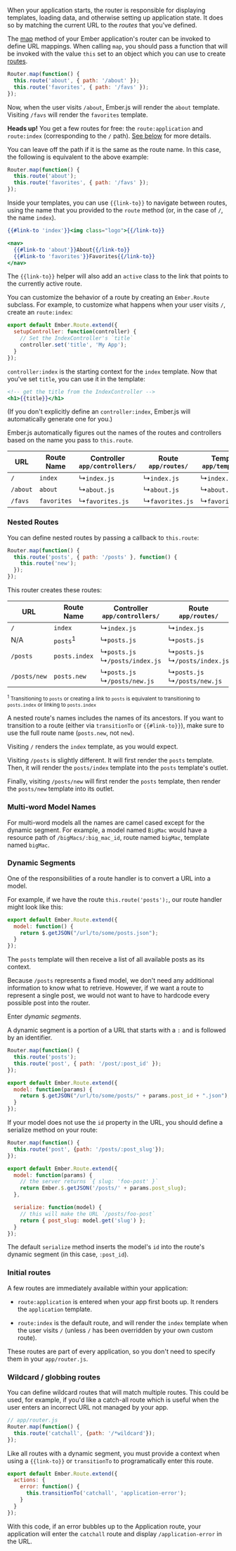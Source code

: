 When your application starts, the router is responsible for displaying
templates, loading data, and otherwise setting up application state.
It does so by matching the current URL to the _routes_ that you've
defined.

The [map](https://api.emberjs.com/classes/Ember.Router.html#method_map) method
of your Ember application's router can be invoked to define URL mappings. When
calling `map`, you should pass a function that will be invoked with the value
`this` set to an object which you can use to create
[routes](../defining-your-routes/).

```javascript {data-filename=app/router.js}
Router.map(function() {
  this.route('about', { path: '/about' });
  this.route('favorites', { path: '/favs' });
});
```

Now, when the user visits `/about`, Ember.js will render the `about`
template. Visiting `/favs` will render the `favorites` template.

**Heads up!** You get a few routes for free: the `route:application` and
`route:index` (corresponding to the `/` path).
[See below](#toc_initial-routes) for more details.

You can leave off the path if it is the same as the route
name. In this case, the following is equivalent to the above example:

```javascript {data-filename=app/router.js}
Router.map(function() {
  this.route('about');
  this.route('favorites', { path: '/favs' });
});
```

Inside your templates, you can use `{{link-to}}` to navigate between
routes, using the name that you provided to the `route` method (or, in
the case of `/`, the name `index`).

```handlebars
{{#link-to 'index'}}<img class="logo">{{/link-to}}

<nav>
  {{#link-to 'about'}}About{{/link-to}}
  {{#link-to 'favorites'}}Favorites{{/link-to}}
</nav>
```

The `{{link-to}}` helper will also add an `active` class to the link that
points to the currently active route.

You can customize the behavior of a route by creating an `Ember.Route`
subclass. For example, to customize what happens when your user visits
`/`, create an `route:index`:

```javascript {data-filename=app/routes/index.js}
export default Ember.Route.extend({
  setupController: function(controller) {
    // Set the IndexController's `title`
    controller.set('title', 'My App');
  }
});
```

`controller:index` is the starting context for the `index` template.
Now that you've set `title`, you can use it in the template:

```handlebars
<!-- get the title from the IndexController -->
<h1>{{title}}</h1>
```

(If you don't explicitly define an `controller:index`, Ember.js will
automatically generate one for you.)

Ember.js automatically figures out the names of the routes and controllers based on
the name you pass to `this.route`.

<table>
  <thead>
  <tr>
    <th>URL</th>
    <th>Route Name</th>
    <th>
      Controller<br/>
      <code>app/controllers/</code>
    </th>
    <th>
      Route<br/>
      <code>app/routes/</code>
    </th>
    <th>
      Template<br/>
      <code>app/templates/</code>
    </th>
  </tr>
  </thead>
  <tr>
    <td><code>/</code></td>
    <td><code>index</code></td>
    <td>↳<code>index.js</code></td>
    <td>↳<code>index.js</code></td>
    <td>↳<code>index.hbs</code></td>
  </tr>
  <tr>
    <td><code>/about</code></td>
    <td><code>about</code></td>
    <td>↳<code>about.js</code></td>
    <td>↳<code>about.js</code></td>
    <td>↳<code>about.hbs</code></td>
  </tr>
  <tr>
    <td><code>/favs</code></td>
    <td><code>favorites</code></td>
    <td>↳<code>favorites.js</code></td>
    <td>↳<code>favorites.js</code></td>
    <td>↳<code>favorites.hbs</code></td>
  </tr>
</table>

### Nested Routes
You can define nested routes by passing a callback to `this.route`:

```javascript {data-filename=app/router.js}
Router.map(function() {
  this.route('posts', { path: '/posts' }, function() {
    this.route('new');
  });
});
```

This router creates these routes:

<table>
  <thead>
  <tr>
   <th>URL</th>
   <th>Route Name</th>
   <th>
     Controller<br/>
     <code>app/controllers/</code>
   </th>
   <th>
     Route<br/>
     <code>app/routes/</code>
   </th>
   <th>
     Template<br/>
     <code>app/templates/</code>
   </th>
  </tr>
  </thead>
  <tr>
    <td><code>/</code></td>
    <td><code>index</code></td>
    <td>↳<code>index.js</code></td>
    <td>↳<code>index.js</code></td>
    <td>↳<code>index.js</code></td>
  </tr>
  <tr>
    <td>N/A</td>
    <td><code>posts</code><sup>1</sup></td>
    <td>↳<code>posts.js</code></td>
    <td>↳<code>posts.js</code></td>
    <td>↳<code>posts.hbs</code></td>
  </tr>
  <tr>
    <td><code>/posts</code></td>
    <td><code>posts.index</code></code></td>
    <td>↳<code>posts.js</code><br>↳<code>/posts/index.js</code></td>
    <td>↳<code>posts.js</code><br>↳<code>/posts/index.js</code></td>
    <td>↳<code>posts.hbs</code><br>↳<code>posts/index.hbs</code></td>
  </tr>
  <tr>
    <td><code>/posts/new</code></td>
    <td><code>posts.new</code></td>
    <td>↳<code>posts.js</code><br>↳<code>/posts/new.js</code></td>
    <td>↳<code>posts.js</code><br>↳<code>/posts/new.js</code></td>
    <td>↳<code>posts.hbs</code><br>↳<code>/templates/posts/new.hbs</code></td>
  </tr>
</table>

<small><sup>1</sup> Transitioning to `posts` or creating a link to
`posts` is equivalent to transitioning to `posts.index` or linking to
`posts.index`</small>

A nested route's names includes the names of its ancestors.
If you want to transition to a route (either
via `transitionTo` or `{{#link-to}}`), make sure to use the full route
name (`posts.new`, not `new`).

Visiting `/` renders the `index` template, as you would expect.

Visiting `/posts` is slightly different. It will first render the
`posts` template. Then, it will render the `posts/index` template into the
`posts` template's outlet.

Finally, visiting `/posts/new` will first render the `posts` template,
then render the `posts/new` template into its outlet.

### Multi-word Model Names

For multi-word models all the names are camel cased except for the dynamic segment. For example, a model named `BigMac` would have a resource path of `/bigMacs/:big_mac_id`, route named `bigMac`, template named `bigMac`.

### Dynamic Segments

One of the responsibilities of a route handler is to convert a URL
into a model.

For example, if we have the route `this.route('posts');`, our
route handler might look like this:

```javascript {data-filename=app/posts/route.js}
export default Ember.Route.extend({
  model: function() {
    return $.getJSON("/url/to/some/posts.json");
  }
});
```

The `posts` template will then receive a list of all available posts as
its context.

Because `/posts` represents a fixed model, we don't need any
additional information to know what to retrieve.  However, if we want a route
to represent a single post, we would not want to have to hardcode every
possible post into the router.

Enter _dynamic segments_.

A dynamic segment is a portion of a URL that starts with a `:` and is
followed by an identifier.

```javascript {data-filename=app/router.js}
Router.map(function() {
  this.route('posts');
  this.route('post', { path: '/post/:post_id' });
});
```

```javascript {data-filename=app/routes/post.js}
export default Ember.Route.extend({
  model: function(params) {
    return $.getJSON("/url/to/some/posts/" + params.post_id + ".json");
  }
});
```


If your model does not use the `id` property in the URL, you should
define a serialize method on your route:

```javascript {data-filename=app/router.js}
Router.map(function() {
  this.route('post', {path: '/posts/:post_slug'});
});
```

```javascript {data-filename=app/routes/post.js}
export default Ember.Route.extend({
  model: function(params) {
    // the server returns `{ slug: 'foo-post' }`
    return Ember.$.getJSON('/posts/' + params.post_slug);
  },

  serialize: function(model) {
    // this will make the URL `/posts/foo-post`
    return { post_slug: model.get('slug') };
  }
});
```

The default `serialize` method inserts the model's `id` into the route's
dynamic segment (in this case, `:post_id`).

### Initial routes

A few routes are immediately available within your application:

  - `route:application` is entered when your app first boots up. It renders
    the `application` template.

  - `route:index` is the default route, and will render the `index` template
    when the user visits `/` (unless `/` has been overridden by your own
    custom route).

These routes are part of every application, so you don't need to
specify them in your `app/router.js`.

### Wildcard / globbing routes

You can define wildcard routes that will match multiple routes. This could be used, for example,
if you'd like a catch-all route which is useful when the user enters an incorrect URL not managed
by your app.

```javascript
// app/router.js
Router.map(function() {
  this.route('catchall', {path: '/*wildcard'});
});
```

Like all routes with a dynamic segment, you must provide a context when using a `{{link-to}}`
or `transitionTo` to programatically enter this route.

```javascript {data-filename=app/routes/application.js}
export default Ember.Route.extend({
  actions: {
    error: function() {
      this.transitionTo('catchall', 'application-error');
    }
  }
});
```

With this code, if an error bubbles up to the Application route, your application will enter
the `catchall` route and display `/application-error` in the URL.
